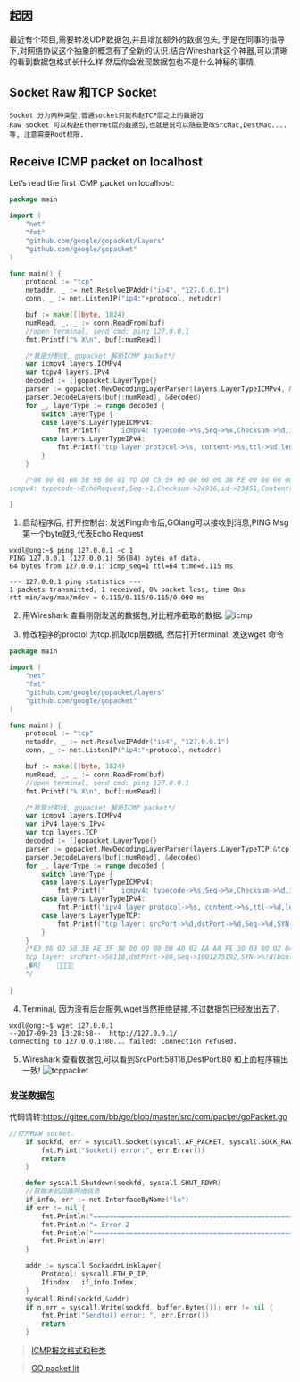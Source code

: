 
## 起因 ##
   最近有个项目,需要转发UDP数据包,并且增加额外的数据包头, 于是在同事的指导下,对网络协议这个抽象的概念有了全新的认识.结合Wireshark这个神器,可以清晰的看到数据包格式长什么样.然后你会发现数据包也不是什么神秘的事情.

## Socket Raw 和TCP Socket ##

    Socket 分为两种类型,普通socket只能构赵TCP层之上的数据包
    Raw socket 可以构赵Ethernet层的数据包,也就是说可以随意更改SrcMac,DestMac....等, 注意需要Root权限.

## Receive ICMP packet on localhost

Let’s read the first ICMP packet on localhost:

``` go
package main

import (
	"net"
	"fmt"
	"github.com/google/gopacket/layers"
	"github.com/google/gopacket"
)

func main() {
	protocol := "tcp"
	netaddr, _ := net.ResolveIPAddr("ip4", "127.0.0.1")
	conn, _ := net.ListenIP("ip4:"+protocol, netaddr)

	buf := make([]byte, 1024)
	numRead, _, _ := conn.ReadFrom(buf)
	//open terminal, send cmd: ping 127.0.0.1
	fmt.Printf("% X\n", buf[:numRead])

	/*我是分割线, gopacket 解析ICMP packet*/
	var icmpv4 layers.ICMPv4
	var tcpv4 layers.IPv4
	decoded := []gopacket.LayerType{}
	parser := gopacket.NewDecodingLayerParser(layers.LayerTypeICMPv4, &icmpv4,&tcpv4)
	parser.DecodeLayers(buf[:numRead], &decoded)
	for _, layerType := range decoded {
		switch layerType {
		case layers.LayerTypeICMPv4:
			fmt.Printf("    icmpv4: typecode->%s,Seq->%x,Checksum->%d,id->%d,Contents:%b", icmpv4.TypeCode.String(), icmpv4.Seq, icmpv4.Checksum, icmpv4.Id, icmpv4.Contents)
		case layers.LayerTypeIPv4:
			fmt.Printf("tcp layer protocol->%s, content->%s,ttl->%d,length->%d",tcpv4.Protocol.String(),tcpv4.Contents,tcpv4.TTL,tcpv4.Length)
		}
	}

	/*08 00 61 68 5B 9B 00 01 7D D0 C5 59 00 00 00 00 38 FE 00 00 00 00 00 00 10 11 12 13 14 15 16 17 18 19 1A 1B 1C 1D 1E 1F 20 21 22 23 24 25 26 27 28 29 2A 2B 2C 2D 2E 2F 30 31 32 33 34 35 36 37
icmpv4: typecode->EchoRequest,Seq->1,Checksum->24936,id->23451,Contents:[1000 0 1100001 1101000 1011011 10011011 0 1]*/

}

```

1. 启动程序后, 打开控制台: 发送Ping命令后,GOlang可以接收到消息,PING Msg第一个byte就8,代表Echo Request

```shell
wxdl@ong:~$ ping 127.0.0.1 -c 1
PING 127.0.0.1 (127.0.0.1) 56(84) bytes of data.
64 bytes from 127.0.0.1: icmp_seq=1 ttl=64 time=0.115 ms

--- 127.0.0.1 ping statistics ---
1 packets transmitted, 1 received, 0% packet loss, time 0ms
rtt min/avg/max/mdev = 0.115/0.115/0.115/0.000 ms

```

2. 用Wireshark 查看刚刚发送的数据包,对比程序截取的数据.
![icmp](http://owpu4mhp9.bkt.clouddn.com/image/jpg/icmpData.png)

3. 修改程序的proctol 为tcp.抓取tcp层数据, 然后打开terminal: 发送wget 命令

```go
package main

import (
	"net"
	"fmt"
	"github.com/google/gopacket/layers"
	"github.com/google/gopacket"
)

func main() {
	protocol := "tcp"
	netaddr, _ := net.ResolveIPAddr("ip4", "127.0.0.1")
	conn, _ := net.ListenIP("ip4:"+protocol, netaddr)

	buf := make([]byte, 1024)
	numRead, _, _ := conn.ReadFrom(buf)
	//open terminal, send cmd: ping 127.0.0.1
	fmt.Printf("% X\n", buf[:numRead])

	/*我是分割线, gopacket 解析ICMP packet*/
	var icmpv4 layers.ICMPv4
	var iPv4 layers.IPv4
	var tcp layers.TCP
	decoded := []gopacket.LayerType{}
	parser := gopacket.NewDecodingLayerParser(layers.LayerTypeTCP,&tcp)
	parser.DecodeLayers(buf[:numRead], &decoded)
	for _, layerType := range decoded {
		switch layerType {
		case layers.LayerTypeICMPv4:
			fmt.Printf("    icmpv4: typecode->%s,Seq->%x,Checksum->%d,id->%d,Contents:%b", icmpv4.TypeCode.String(), icmpv4.Seq, icmpv4.Checksum, icmpv4.Id, icmpv4.Contents)
		case layers.LayerTypeIPv4:
			fmt.Printf("ipv4 layer protocol->%s, content->%s,ttl->%d,length->%d", iPv4.Protocol.String(), iPv4.Contents, iPv4.TTL, iPv4.Length)
		case layers.LayerTypeTCP:
			fmt.Printf("tcp layer: srcPort->%d,dstPort->%d,Seq->%d,SYN->%d,checksum->%d,contents:%s",tcp.SrcPort,tcp.DstPort,tcp.Seq,tcp.SYN,tcp.Checksum,tcp.Contents)
		}
	}
	/*E3 06 00 50 3B AE 3F 38 00 00 00 00 A0 02 AA AA FE 30 00 00 02 04 FF D7 04 02 08 0A 2C A0 52 5B 00 00 00 00 01 03 03 07
	tcp layer: srcPort->58118,dstPort->80,Seq->1001275192,SYN->%!d(bool=true),checksum->65072,contents:� P;�?8    ����0  ��
	,�R[    
	*/
	
}
```

4. Terminal, 因为没有后台服务,wget当然拒绝链接,不过数据包已经发出去了.

```shell
wxdl@ong:~$ wget 127.0.0.1
--2017-09-23 13:28:58--  http://127.0.0.1/
Connecting to 127.0.0.1:80... failed: Connection refused.

```

5. Wireshark 查看数据包,可以看到SrcPort:58118,DestPort:80 和上面程序输出一致!
![tcppacket](http://owpu4mhp9.bkt.clouddn.com/image/jpg/tcppacket.png)

### 发送数据包 ### 
代码请转:https://gitee.com/bb/go/blob/master/src/com/packet/goPacket.go

```go
//打开RAW socket.
	if sockfd, err = syscall.Socket(syscall.AF_PACKET, syscall.SOCK_RAW, syscall.ETH_P_IP); err != nil {
		fmt.Print("Socket() error:", err.Error())
		return
	}

	defer syscall.Shutdown(sockfd, syscall.SHUT_RDWR)
	//获取本机回路网络信息
	if_info, err := net.InterfaceByName("lo")
	if err != nil {
		fmt.Println("=============================================================================")
		fmt.Println("= Error 2                                                                   =")
		fmt.Println("=============================================================================")
		fmt.Println(err)
	}

	addr := syscall.SockaddrLinklayer{
		Protocol: syscall.ETH_P_IP,
		Ifindex:  if_info.Index,
	}
	syscall.Bind(sockfd,&addr)
	if n,err = syscall.Write(sockfd, buffer.Bytes()); err != nil {
		fmt.Print("Sendto() error: ", err.Error())
		return
	}
```

>[ICMP报文格式和种类](http://sdbaby.blog.51cto.com/149645/318380)

>[GO packet lit](https://godoc.org/github.com/google/gopacket)